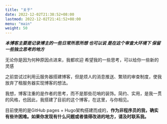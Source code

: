 ```yaml
---
title: "关于"
date: 2022-12-02T21:38:52+08:00
lastmod: 2022-12-02T21:41:52+08:00
menu: "main"
weight: 50
---
```

***本博客主要是记录博主的一些日常所思所想
也可以说
是在这个审查大环境下
保留一些独立思考的地方***

无论你是因为何种原因点进来，我都欢迎
希望我的一些思考，可以给你一些新的灵感


之前尝试过利用云服务器搭建博客，但是烦人的消息推送、繁琐的审查制度，使我放弃了租服务器实现博客的想法。

我想，博客注重的是作者的思考，而不是那些花哨的装饰。简约、实用，是我一贯的风格，也因此，我搭建了目前的这个博客，在这里，与你相见。

目前使用的是GitHub pages + Hugo架构搭建而成的，**作为非程序员的我，确实有些许困难。如果你发现有什么问题或者值得改进的地方，请及时联系我。**

